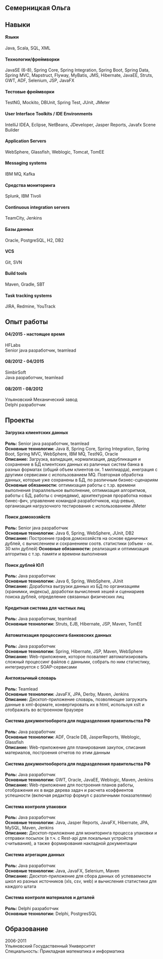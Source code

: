 ## Семерницкая Ольга

## Навыки   

#### Языки 
Java, Scala, SQL, XML
#### Технологии/фреймворки 
JavaSE (6-8), Spring Core, Spring Integration, Spring Boot, Spring Data, Spring MVC, Mapstruct, 
Flyway, MyBatis, JMS, Hibernate, JavaEE, Struts, GWT, ADF, Selenium, JSP, JavaFX
#### Тестовые фреймворки 
TestNG, Mockito, DBUnit, Spring Test, JUnit, JMeter
#### User Interface Toolkits / IDE Environments 
IntelliJ IDEA, Eclipse, NetBeans, JDeveloper, Jasper Reports, Javafx Scene Builder
#### Application Servers 
WebSphere, Glassfish, Weblogic, Tomcat, TomEE
#### Messaging systems
IBM MQ, Kafka
#### Средства мониторинга
Splunk, IBM Tivoli 
#### Continuous integration servers  
TeamCity, Jenkins
#### Базы данных 
Oracle, PostgreSQL, H2, DB2
#### VCS 
Git, SVN
#### Build tools 
Maven, Gradle, SBT
#### Task tracking systems 
JIRA, Redmine, YouTrack

## Опыт работы
#### 04/2015 - настоящее время
HFLabs   
Senior java разработчик, teamlead
#### 08/2012 - 04/2015
SimbirSoft   
Java разработчик, teamlead

#### 08/2011 - 08/2012
Ульяновский Механический завод   
Delphi разработчик

## Проекты 
#### Загрузка клиентских данных
**Роль:** Senior java разработчик, teamlead  
**Основные технологии:** Java 8, Spring Core, Spring Integration, Spring Boot, Spring MVC, WebSphere, IBM MQ, TestNG, Oracle   
**Описание:** Загрузка, валидация, нормализация, дедубликация и сохранение в БД клиентских данных из раличных систем 
банка в разных форматах (общий объем клиентов ок. 1 миллиарда), инеграция с другими сервисами с использованием MQ.
Повторная обработка данных, которые уже сохранены в БД, по различным бизнес-сценариям   
**Основные обязанности:** оптимизация работы с т.зр. времени выполнения (параллельное выполнение, оптимизация алгоритмов, работы с БД, работы с очередями), 
архитектурная проработка новых бинес-фич, управление командой разработчиков, код-ревью, организация нагрузочного
тестирования с использованием JMeter
#### Поиск домохозяйств
**Роль:** Senior java разработчик  
**Основные технологии:** Java 6, Spring, WebSphere, JUnit, DB2   
**Описание:** Построение графов домохозяйств на основе единичных дублей, с вычислением и сохранением соотв. статистики 
(объем - ок. 30 млн дублей)
**Основные обязанности:** реализация и оптимизация алгоритма с т.зр. памяти и времени выполнения
#### Поиск дублей ЮЛ
**Роль:** Java разработчик   
**Основные технологии:** Java 6, Spring, WebSphere, JUnit   
**Описание:** Доработка выгрузки данных из БД по организациям (хранимки, индексы), доработки вычисления хешей и сцениариев поиска дублей, 
определение связанных физических лиц
#### Кредитная система для частных лиц
**Роль:** Java разработчик, teamlead   
**Основные технологии:**  Struts, EJB, Hibernate, JSP, Maven, TomEE
#### Автоматизация процессинга банковских данных
**Роль:** Java разработчик   
**Основные технологии:**  Spring, Hibernate, JSP, Maven, WebSphere    
**Описание:** Web-приложение, которое позваляет автоматизировать сложный процессинг файлов с данными, собрать по ним статистику, интегрируется с SOAP-сервисами
#### Англоязычный словарь
**Роль:** Teamlead    
**Основные технологии:**  JavaFX, JPA, Derby, Maven, Jenkins    
**Описание:** Десктоп-приложение словарь, позволяющее загружать данные в xml-формате, конвертировать их в html, используя xslt и отображать во встроенном браузере
#### Система документооборота для подразделения правительства РФ
**Роль:** Java разработчик    
**Основные технологии:** ADF, Oracle DB, JasperReports, Weblogic, Glassfish    
**Описание:** Web-приложение для планирования закупок, списания материалов, построения отчетов по этим данным
#### Система документооборота для подразделения правительства РФ
**Роль:** Java разработчик   
**Основные технологии:**  GWT, Oracle, JavaEE, Weblogic, Maven, Jenkins    
**Описание:** Web-приложение для построения планов работы, отображения их в виде дерева задач и расчета коэффиентов успешности (включая редактор формул с различными показателями)
#### Система контроля упаковки
**Роль:** Java разработчик   
**Основные технологии:**  Java, Jasper Reports, JavaFX, Hibernate, JPA, MySQL, Maven, Jenkins   
**Описание:** Десктоп-приложение для мониторинга процесса упаковки и отправки посылок (в т.ч. с Rest-api для локальных устройств считывания), а также формирования накладной документации
#### Система агрегации данных
**Роль:** Java разработчик   
**Основные технологии:**  Java, JavaFX, Selenium, Maven   
**Описание:** Десктоп-приложение для сбора данных об успеваемости школ из разных источников (xls, csv, web) и вычисления статистики для каждого штата
#### Система контроля материалов и деталей
**Роль:** Delphi разработчик   
**Основные технологии:** Delphi, PostgresSQL    
## Образование
2006-2011   
Ульяновский Госудаственный Университет   
Специальность: Прикладная математика и информатика
